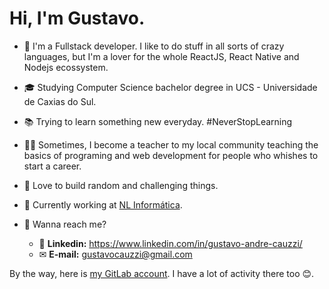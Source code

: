 # Hi, I'm Gustavo.

- 🚀 I'm a Fullstack developer. I like to do stuff in all sorts of crazy languages, but I'm a lover for the whole ReactJS, React Native and Nodejs ecossystem.

- 🎓 Studying Computer Science bachelor degree in UCS - Universidade de Caxias do Sul.

- 📚 Trying to learn something new everyday. #NeverStopLearning

- 🧑‍🏫 Sometimes, I become a teacher to my local community teaching the basics of programing and web development for people who whishes to start a career.

- 💜 Love to build random and challenging things.

- 💼 Currently working at [NL Informática](https://www.nl.com.br/).

- 💬 Wanna reach me?
  - 🔗 **Linkedin:** https://www.linkedin.com/in/gustavo-andre-cauzzi/
  - ✉ **E-mail:** gustavocauzzi@gmail.com

By the way, here is [my GitLab account](https://gitlab.com/Gustavo-Cauzzi). I have a lot of activity there too 😊.
